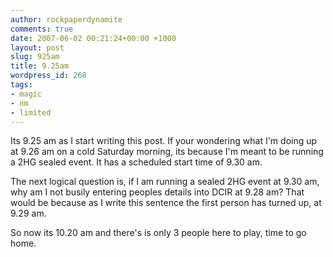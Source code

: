 ```yaml
---
author: rockpaperdynamite
comments: true
date: 2007-06-02 00:21:24+00:00 +1000
layout: post
slug: 925am
title: 9.25am
wordpress_id: 268
tags:
- magic
- nm
- limited
---
```


Its 9.25 am as I start writing this post. If your wondering what I'm doing up at 9.26 am on a cold Saturday morning, its because I'm meant to be running a 2HG sealed event. It has a scheduled start time of 9.30 am.

The next logical question is, if I am running a sealed 2HG event at 9.30 am, why am I not busily entering peoples details into DCIR at 9.28 am? That would be because as I write this sentence the first person has turned up, at 9.29 am.

So now its 10.20 am and there's is only 3 people here to play, time to go home.
